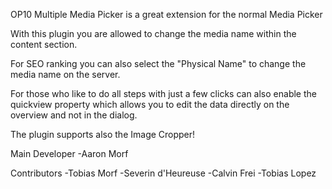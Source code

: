 OP10 Multiple Media Picker is a great extension for the normal Media Picker

With this plugin you are allowed to change the media name within the content section.

For SEO ranking you can also select the "Physical Name" to change the media name on the server.

For those who like to do all steps with just a few clicks can also enable the quickview property which allows you to edit the data directly on the overview and not in the dialog.

The plugin supports also the Image Cropper!


Main Developer
-Aaron Morf

Contributors
-Tobias Morf
-Severin d'Heureuse
-Calvin Frei
-Tobias Lopez